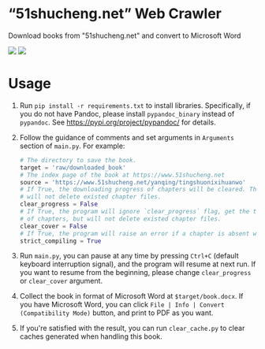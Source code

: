 # “51shucheng.net” Web Crawler
 Download books from "51shucheng.net" and convert to Microsoft Word

![](https://shields.io/badge/dependencies-Python_3.10-blue)
![](https://shields.io/badge/dependencies-Pandoc-blue)

# Usage

1.   Run `pip install -r requirements.txt` to install libraries. Specifically, if you do not have Pandoc, please install `pypandoc_binary` instead of `pypandoc`. See https://pypi.org/project/pypandoc/ for details.

2.   Follow the guidance of comments and set arguments in `Arguments` section of `main.py`. For example:
     ```python
     # The directory to save the book.
     target = 'raw/downloaded_book'
     # The index page of the book at https://www.51shucheng.net
     source = 'https://www.51shucheng.net/yanqing/tingshuonixihuanwo'
     # If True, the downloading progress of chapters will be cleared. The program will overwrite from the first chapter, but
     # will not delete existed chapter files.
     clear_progress = False
     # If True, the program will ignore `clear_progress` flag, get the table of contents, and clear the downloading progress
     # of chapters, but will not delete existed chapter files.
     clear_cover = False
     # If True, the program will raise an error if a chapter is absent when combining all chapters to a book.
     strict_compiling = True
     ```

3.   Run `main.py`, you can pause at any time by pressing `Ctrl+C` (default keyboard interruption signal), and the program will resume at next run. If you want to resume from the beginning, please change `clear_progress` or `clear_cover` argument.

4.   Collect the book in format of Microsoft Word at `$target/book.docx`. If you have Microsoft Word, you can click `File | Info | Convert (Compatibility Mode)` button, and print to PDF as you want.

5.   If you're satisfied with the result, you can run `clear_cache.py` to clear caches generated when handling this book.

